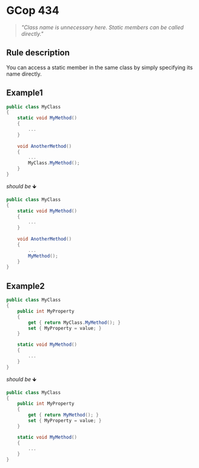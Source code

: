 ﻿# GCop 434

> *"Class name is unnecessary here. Static members can be called directly."*

## Rule description

You can access a static member in the same class by simply specifying its name directly.

## Example1

```csharp
public class MyClass
{
    static void MyMethod()
    {
        ...
    }
    
    void AnotherMethod()
    {
        ...
        MyClass.MyMethod(); 
    }
}
```

*should be* 🡻

```csharp
public class MyClass
{
    static void MyMethod()
    {
        ...
    }
    
    void AnotherMethod()
    {
        ...
        MyMethod(); 
    }
}
```

## Example2

```csharp
public class MyClass
{
    public int MyProperty
    {
        get { return MyClass.MyMethod(); }
        set { MyProperty = value; }
    }  

    static void MyMethod()
    {
        ...
    }
}
```

*should be* 🡻

```csharp
public class MyClass
{
    public int MyProperty
    {
        get { return MyMethod(); }
        set { MyProperty = value; }
    }  

    static void MyMethod()
    {
        ...
    }
}
```
